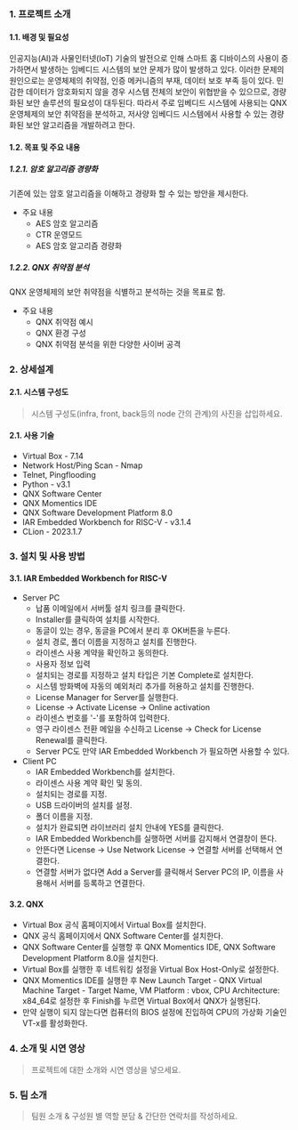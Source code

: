 ### 1. 프로젝트 소개
#### 1.1. 배경 및 필요성
인공지능(AI)과 사물인터넷(IoT) 기술의 발전으로 인해 스마트 홈 디바이스의 사용이 증가하면서 발생하는 임베디드 시스템의 보안 문제가 많이 발생하고 있다.
이러한 문제의 원인으로는 운영체제의 취약점, 인증 메커니즘의 부재, 데이터 보호 부족 등이 있다. 
민감한 데이터가 암호화되지 않을 경우 시스템 전체의 보안이 위협받을 수 있으므로, 경량화된 보안 솔루션의 필요성이 대두된다.
따라서 주로 임베디드 시스템에 사용되는 QNX 운영체제의 보안 취약점을 분석하고, 저사양 임베디드 시스템에서 사용할 수 있는 경량화된 보안 알고리즘을 개발하려고 한다.

#### 1.2. 목표 및 주요 내용
##### 1.2.1. 암호 알고리즘 경량화
기존에 있는 암호 알고리즘을 이해하고 경량화 할 수 있는 방안을 제시한다.
- 주요 내용
  - AES 암호 알고리즘
  - CTR 운영모드
  - AES 암호 알고리즘 경량화
##### 1.2.2. QNX 취약점 분석
QNX 운영체제의 보안 취약점을 식별하고 분석하는 것을 목표로 함.
- 주요 내용
  - QNX 취약점 예시
  - QNX 환경 구성
  - QNX 취약점 분석을 위한 다양한 사이버 공격


### 2. 상세설계
#### 2.1. 시스템 구성도
> 시스템 구성도(infra, front, back등의 node 간의 관계)의 사진을 삽입하세요.

#### 2.1. 사용 기술

- Virtual Box - 7.14
- Network Host/Ping Scan - Nmap
- Telnet, Pingflooding
- Python - v3.1
- QNX Software Center
- QNX Momentics IDE
- QNX Software Development Platform 8.0
- IAR Embedded Workbench for RISC-V - v3.1.4
- CLion - 2023.1.7

### 3. 설치 및 사용 방법
#### 3.1. IAR Embedded Workbench for RISC-V
- Server PC
  - 납품 이메일에서 서버툴 설치 링크를 클릭한다.
  - Installer를 클릭하여 설치를 시작한다.
  - 동글이 있는 경우, 동글을 PC에서 분리 후 OK버튼을 누른다.
  - 설치 경로, 폴더 이름을 지정하고 설치를 진행한다.
  - 라이센스 사용 계약을 확인하고 동의한다.
  - 사용자 정보 입력
  - 설치되는 경로를 지정하고 설치 타입은 기본 Complete로 설치한다.
  - 시스템 방화벽에 자동의 예외처리 추가를 허용하고 설치를 진행한다.
  - License Manager for Server를 실행한다.
  - License -> Activate License -> Online activation
  - 라이센스 번호를 '-'를 포함하여 입력한다.
  - 영구 라이센스 전환 메일을 수신하고 License -> Check for License Renewal를 클릭한다.
  - Server PC도 만약 IAR Embedded Workbench 가 필요하면 사용할 수 있다.
- Client PC
  - IAR Embedded Workbench를 설치한다.
  - 라이센스 사용 계약 확인 및 동의.
  - 설치되는 경로를 지정.
  - USB 드라이버의 설치를 설정.
  - 폴더 이름을 지정.
  - 설치가 완료되면 라이브러리 설치 안내에 YES를 클릭한다.
  - IAR Embedded Workbench를 실행하면 서버를 감지해서 연결창이 뜬다.
  - 안뜬다면 License -> Use Network License -> 연결할 서버를 선택해서 연결한다.
  - 연결할 서버가 없다면 Add a Server를 클릭해서 Server PC의 IP, 이름을 사용해서 서버를 등록하고 연결한다.
#### 3.2. QNX 
- Virtual Box 공식 홈페이지에서 Virtual Box를 설치한다.
- QNX 공식 홈페이지에서 QNX Software Center를 설치한다.
- QNX Software Center를 실행항 후 QNX Momentics IDE, QNX Software Development Platform 8.0을 설치한다.
- Virtual Box를 실행한 후 네트워킹 설정을 Virtual Box Host-Only로 설정한다.
- QNX Momentics IDE를 실행한 후 New Launch Target - QNX Virtual Machine Target - Target Name, VM Platform : vbox, CPU Architecture: x84_64로 설정한 후 Finish를 누르면 Virtual Box에서 QNX가 실행된다.
- 만약 실행이 되지 않는다면 컴퓨터의 BIOS 설정에 진입하여 CPU의 가상화 기술인 VT-x를 활성화한다.

### 4. 소개 및 시연 영상
> 프로젝트에 대한 소개와 시연 영상을 넣으세요.

### 5. 팀 소개
> 팀원 소개 & 구성원 별 역할 분담 & 간단한 연락처를 작성하세요.
